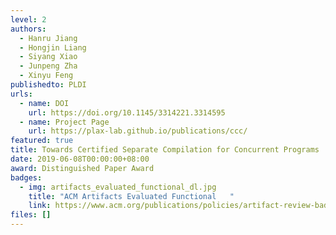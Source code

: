 ```yaml
---
level: 2
authors:
  - Hanru Jiang
  - Hongjin Liang
  - Siyang Xiao
  - Junpeng Zha
  - Xinyu Feng
publishedto: PLDI
urls:
  - name: DOI
    url: https://doi.org/10.1145/3314221.3314595
  - name: Project Page
    url: https://plax-lab.github.io/publications/ccc/
featured: true
title: Towards Certified Separate Compilation for Concurrent Programs
date: 2019-06-08T00:00:00+08:00
award: Distinguished Paper Award
badges:
  - img: artifacts_evaluated_functional_dl.jpg
    title: "ACM Artifacts Evaluated Functional   "
    link: https://www.acm.org/publications/policies/artifact-review-badging#functional
files: []
---
```

